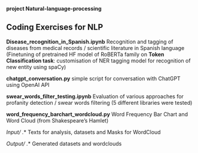 **project Natural-language-processing**
## Coding Exercises for NLP

**Disease_recognition_in_Spanish.ipynb** Recognition and tagging of diseases from medical records / scientific literature in Spanish language (Finetuning of pretrained HF model of RoBERTa family on **Token Classification task**: customisation of NER tagging model for recognition of new entity using spaCy)

**chatgpt_conversation.py** simple script for conversation with ChatGPT using OpenAI API


**swear_words_filter_testing.ipynb** Evaluation of various approaches for profanity detection / swear words filtering (5 different libraries were tested)  


**word_frequency_barchart_wordcloud.py**    Word Frequency Bar Chart and Word Cloud (from Shakespeare’s Hamlet)

**Input/* .**   Texts for analysis, datasets and Masks for WordCloud 

**Output/* .**   Generated datasets and wordclouds 
